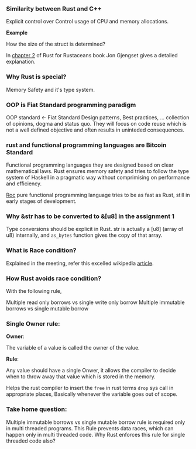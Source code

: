 ### Similarity between Rust and C++

Explicit control over Control usage of CPU and memory allocations.


**Example**

How the size of the struct is determined?

In [chapter 2](https://learning.oreilly.com/library/view/rust-for-rustaceans/9781098129828/c02.xhtml#h1-123456c01-0001) of  Rust for Rustaceans book Jon Gjengset gives a detailed explanation.

### Why Rust is special?

Memory Safety and it's type system.

### OOP is Fiat Standard programming paradigm

OOP standard <- Fiat Standard
Design patterns, Best practices, ... collection of opinions, dogma and status quo.
They will focus on code reuse which is not a well defined objective and often results
in uninteded consequences.

### rust and functional programming languages are Bitcoin Standard

Functional programming languages they are designed based on clear mathematical laws.
Rust ensures memory safety and tries to follow the type system of Haskell in a pragmatic
way without comprimising on performance and efficiency.

[Roc](https://www.roc-lang.org/) pure functional programming language tries to be as fast as
Rust, still in early stages of development.

### Why &str has to be converted to &[u8] in the assignment 1

Type conversions should be explicit in Rust.
str is actually a [u8] (array of u8) internally, and `as_bytes` function gives the
copy of that array.

### What is Race condition?

Explained in the meeting, refer this excelled wikipedia [article](https://en.wikipedia.org/wiki/Race_condition).

### How Rust avoids race condition?

With the following rule,

Multiple read only borrows vs single write only borrow
Multiple immutable borrows vs single mutable borrow

### Single Owner rule:

**Owner**:

The variable of a value is called the owner of the value.

**Rule**:

Any value should have a single Onwer, it allows the compiler to decide when to throw
away that value which is stored in the memory.

Helps the rust compiler to insert the `free` in rust terms `drop` sys call in appropriate places,
Basically whenever the variable goes out of scope.

### Take home question:

Multiple immutable borrows vs single mutable borrow rule is required only in multi threaded programs.
This Rule prevents data races, which can happen only in multi threaded code.
Why Rust enforces this rule for single threaded code also?

